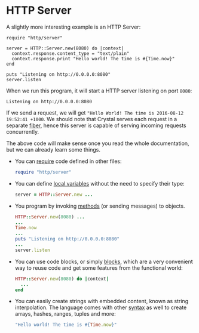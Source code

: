 # HTTP Server

A slightly more interesting example is an HTTP Server:

```crystal
require "http/server"

server = HTTP::Server.new(8080) do |context|
  context.response.content_type = "text/plain"
  context.response.print "Hello world! The time is #{Time.now}"
end

puts "Listening on http://0.0.0.0:8080"
server.listen
```

When we run this program, it will start a HTTP server listening on port ``8080``:

```
Listening on http://0.0.0.0:8080
```

If we send a request, we will get ``"Hello World! The time is 2016-08-12 19:52:41 +1000``. We should note that
Crystal serves each request in a separate [fiber](../guides/concurrency.md), hence this server is capable of
serving incoming requests concurrently.

The above code will make sense once you read the whole documentation, but we can already learn some things.

* You can [require](../syntax_and_semantics/requiring_files.html) code defined in other files:

    ```ruby
    require "http/server"
    ```
* You can define [local variables](../syntax_and_semantics/local_variables.html) without the need to specify their type:

    ```ruby
    server = HTTP::Server.new ...
    ```

* You program by invoking [methods](../syntax_and_semantics/classes_and_methods.html) (or sending messages) to objects.

    ```ruby
    HTTP::Server.new(8080) ...
    ...
    Time.now
    ...
    puts "Listening on http://0.0.0.0:8080"
    ...
    server.listen
    ```

* You can use code blocks, or simply [blocks](../syntax_and_semantics/blocks_and_procs.html), which are a very convenient way to reuse code and get some features from the functional world:

    ```ruby
    HTTP::Server.new(8080) do |context|
      ...
    end
    ```

* You can easily create strings with embedded content, known as string interpolation. The language comes with other [syntax](../syntax_and_semantics/literals.html) as well to create arrays, hashes, ranges, tuples and more:

    ```ruby
    "Hello world! The time is #{Time.now}"
    ```


